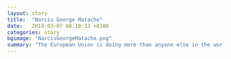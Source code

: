 ```yaml
---
layout: story
title:  "Narcis George Matache"
date:   2019-03-07 08:10:33 +0100
categories: story
bgimage: "NarcisGeorgeMatache.png"
summary: "The European Union is doing more than anyone else in the world in the term of sustainability and climate. We are the only region in the world where we managed to bring back animals that had disappeared previously."
---
```

